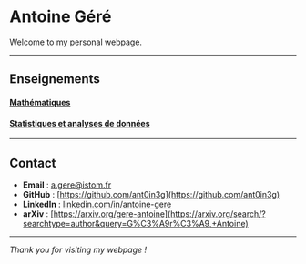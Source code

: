 # Antoine Géré

Welcome to my personal webpage.

---

## Enseignements

#### [Mathématiques](./mATh.md)

#### [Statistiques et analyses de données](./sTa7.md) 

---

## Contact

- **Email** : a.gere@istom.fr
- **GitHub** : [https://github.com/ant0in3g](https://github.com/ant0in3g)
- **LinkedIn** : [linkedin.com/in/antoine-gere](http://linkedin.com/in/antoine-gere)
- **arXiv** : [https://arxiv.org/gere-antoine](https://arxiv.org/search/?searchtype=author&query=G%C3%A9r%C3%A9,+Antoine)

---

*Thank you for visiting my webpage !*
